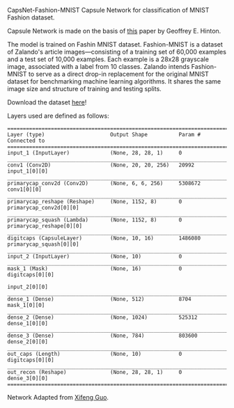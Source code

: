 CapsNet-Fashion-MNIST
Capsule Network for classification of MNIST Fashion dataset.

Capsule Network is made on the basis of [this](https://arxiv.org/pdf/1710.09829.pdf) paper by Geoffrey E. Hinton.

The model is trained on Fashin MNIST dataset. Fashion-MNIST is a dataset of Zalando's article images—consisting of a training set of 60,000 examples and a test set of 10,000 examples. Each example is a 28x28 grayscale image, associated with a label from 10 classes. Zalando intends Fashion-MNIST to serve as a direct drop-in replacement for the original MNIST dataset for benchmarking machine learning algorithms. It shares the same image size and structure of training and testing splits.

Download the dataset [here](https://www.kaggle.com/zalando-research/fashionmnist/data)!

Layers used are defined as follows:
```
====================================================================================================
Layer (type)                     Output Shape          Param #     Connected to                     
====================================================================================================
input_1 (InputLayer)             (None, 28, 28, 1)     0                                            
____________________________________________________________________________________________________
conv1 (Conv2D)                   (None, 20, 20, 256)   20992       input_1[0][0]                    
____________________________________________________________________________________________________
primarycap_conv2d (Conv2D)       (None, 6, 6, 256)     5308672     conv1[0][0]                      
____________________________________________________________________________________________________
primarycap_reshape (Reshape)     (None, 1152, 8)       0           primarycap_conv2d[0][0]          
____________________________________________________________________________________________________
primarycap_squash (Lambda)       (None, 1152, 8)       0           primarycap_reshape[0][0]         
____________________________________________________________________________________________________
digitcaps (CapsuleLayer)         (None, 10, 16)        1486080     primarycap_squash[0][0]          
____________________________________________________________________________________________________
input_2 (InputLayer)             (None, 10)            0                                            
____________________________________________________________________________________________________
mask_1 (Mask)                    (None, 16)            0           digitcaps[0][0]                  
                                                                   input_2[0][0]                    
____________________________________________________________________________________________________
dense_1 (Dense)                  (None, 512)           8704        mask_1[0][0]                     
____________________________________________________________________________________________________
dense_2 (Dense)                  (None, 1024)          525312      dense_1[0][0]                    
____________________________________________________________________________________________________
dense_3 (Dense)                  (None, 784)           803600      dense_2[0][0]                    
____________________________________________________________________________________________________
out_caps (Length)                (None, 10)            0           digitcaps[0][0]                  
____________________________________________________________________________________________________
out_recon (Reshape)              (None, 28, 28, 1)     0           dense_3[0][0]                    
====================================================================================================

```
Network Adapted from [Xifeng Guo](https://github.com/XifengGuo/CapsNet-Keras).
